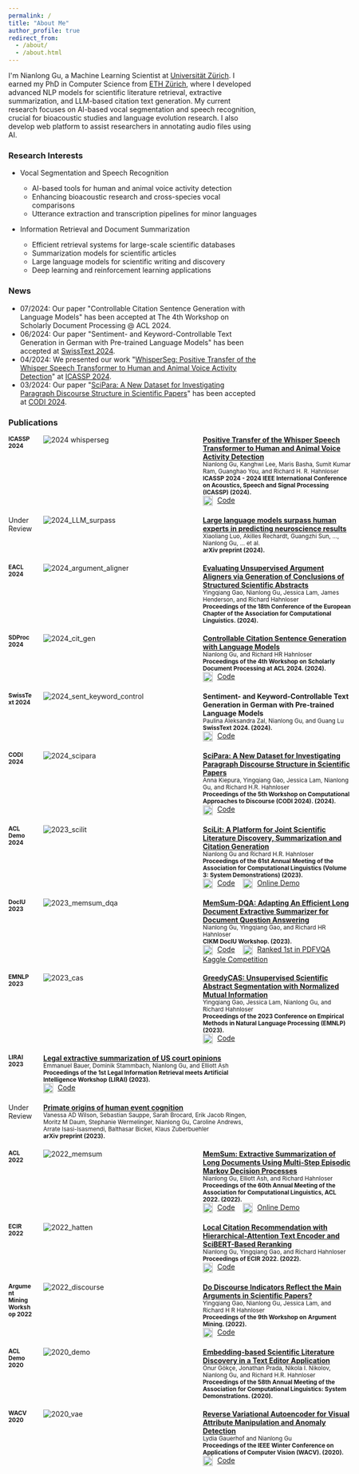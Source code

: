 ```yaml
---
permalink: /
title: "About Me"
author_profile: true
redirect_from: 
  - /about/
  - /about.html
---
```



I'm Nianlong Gu, a Machine Learning Scientist at [Universität Zürich](https://www.liri.uzh.ch/). I earned my PhD in Computer Science from [ETH Zürich](https://ethz.ch/), where I developed advanced NLP models for scientific literature retrieval, extractive summarization, and LLM-based citation text generation. My current research focuses on AI-based vocal segmentation and speech recognition, crucial for bioacoustic studies and language evolution research. I also develop web platform to assist researchers in annotating audio files using AI.

### Research Interests

- Vocal Segmentation and Speech Recognition
  - AI-based tools for human and animal voice activity detection
  - Enhancing bioacoustic research and cross-species vocal comparisons
  - Utterance extraction and transcription pipelines for minor languages

- Information Retrieval and Document Summarization
  - Efficient retrieval systems for large-scale scientific databases
  - Summarization models for scientific articles
  - Large language models for scientific writing and discovery
  - Deep learning and reinforcement learning applications

### News
* 07/2024: Our paper "Controllable Citation Sentence Generation with Language Models" has been accepted at The 4th Workshop on Scholarly Document Processing @ ACL 2024.
* 06/2024: Our paper "Sentiment- and Keyword-Controllable Text Generation in German with
Pre-trained Language Models" has been accepted at [SwissText 2024](https://www.swisstext.org/).
* 04/2024: We presented our work "[WhisperSeg: Positive Transfer of the Whisper Speech Transformer to Human and Animal Voice Activity Detection](https://ieeexplore.ieee.org/document/10447620)" at [ICASSP 2024](https://2024.ieeeicassp.org/).
* 03/2024: Our paper "[SciPara: A New Dataset for Investigating Paragraph Discourse Structure in Scientific Papers](https://aclanthology.org/2024.codi-1.2/)" has been accepted at [CODI 2024](https://sites.google.com/view/codi2024/home). 


### Publications


<html lang="en">
<head>
<style>
  .grid-container {
    display: grid;
    grid-template-columns: 50px 300px minmax(300px, auto);
    gap: 20px;
    align-items: start;
    margin-bottom: 20px;
  }
  .grid-container-no-figure {
    display: grid;
    grid-template-columns: 50px minmax(300px, auto);
    gap: 20px;
    align-items: start;
    margin-bottom: 20px;
  }
  .grid-item img {
    max-width: 100%;
    height: auto;
  }
  .github-logo {
    width: 20px;
    height: 20px;
    vertical-align: middle;
    margin-right: 5px;
  }
  .publication-title {
    font-weight: bold;
  }
  .authors {
    font-size: smaller;
  }
  .conference-details {
    font-size: smaller;
    font-weight: bold;
  }
  .grid-item p {
    margin: 0;
  }
  .align-top {
    align-self: start;
  }
  /* Media Queries for responsive design */
  @media (max-width: 768px) {
    .grid-container {
      grid-template-columns: 1fr;
      gap: 10px;
    }
    .grid-container .grid-item:nth-child(2) {
      order: 2; /* Image goes after text */
    }
    .grid-container .grid-item:nth-child(3) {
      order: 1; /* Text goes first */
    }
    .grid-item img {
      max-width: 400px; /* Limit max width */
      height: auto;
      margin: 0 auto; /* Center image */
    }
  }
</style>
</head>
<body>


<div class="grid-container">
  <div class="grid-item align-top">
    <p><span class="conference-details">ICASSP 2024</span></p>
  </div>
  <div class="grid-item align-top">
    <img src="/images/publications/2024_whisperseg/teaser.png" alt="2024 whisperseg">
  </div>
  <div class="grid-item align-top">
    <p>
      <span class="publication-title"> <a href="https://doi.org/10.1109/ICASSP48485.2024.10447620" target="_blank">Positive Transfer of the Whisper Speech Transformer to Human and Animal Voice Activity Detection</a></span><br>
      <span class="authors">Nianlong Gu, Kanghwi Lee, Maris Basha, Sumit Kumar Ram, Guanghao You, and Richard H. R. Hahnloser</span><br>
      <span class="conference-details">ICASSP 2024 - 2024 IEEE International Conference on Acoustics, Speech and Signal Processing (ICASSP) (2024).</span>
    </p>
    <p>
     <img src="/images/github-mark.svg" alt="GitHub Logo" class="github-logo">
      <a href="https://github.com/nianlonggu/WhisperSeg" target="_blank">Code</a>
    </p>
  </div>
</div>

<div class="grid-container">
  <div class="grid-item align-top">
    <p>Under Review</p>
  </div>
  <div class="grid-item align-top">
    <img src="/images/publications/2024_LLM_surpass/teaser.png" alt="2024_LLM_surpass">
  </div>
  <div class="grid-item align-top">
    <p>
      <span class="publication-title"> <a href="https://doi.org/10.48550/arXiv.2403.03230" target="_blank">Large language models surpass human experts in predicting neuroscience results</a></span><br>
      <span class="authors">Xiaoliang Luo, Akilles Rechardt, Guangzhi Sun, ..., Nianlong Gu, ... et al.</span><br>
      <span class="conference-details">arXiv preprint (2024).</span>
    </p>
  </div>
</div>

<div class="grid-container">
  <div class="grid-item align-top">
    <p><span class="conference-details">EACL 2024</span></p>
  </div>
  <div class="grid-item align-top">
    <img src="/images/publications/2024_argument_aligner/teaser.png" alt="2024_argument_aligner">
  </div>
  <div class="grid-item align-top">
    <p>
      <span class="publication-title"> <a href="https://aclanthology.org/2024.eacl-short.14" target="_blank">Evaluating Unsupervised Argument Aligners via Generation of Conclusions of Structured Scientific Abstracts</a></span><br>
      <span class="authors">Yingqiang Gao, Nianlong Gu, Jessica Lam, James Henderson, and Richard Hahnloser</span><br>
      <span class="conference-details">Proceedings of the 18th Conference of the European Chapter of the Association for Computational Linguistics. (2024).</span>
    </p>
  </div>
</div>

<div class="grid-container">
  <div class="grid-item align-top">
    <p><span class="conference-details">SDProc 2024</span></p>
  </div>
  <div class="grid-item align-top">
    <img src="/images/publications/2024_cit_gen/teaser.png" alt="2024_cit_gen">
  </div>
  <div class="grid-item align-top">
    <p>
      <span class="publication-title"> <a href="https://doi.org/10.48550/arXiv.2211.07066" target="_blank">Controllable Citation Sentence Generation with Language Models</a></span><br>
      <span class="authors">Nianlong Gu, and Richard HR Hahnloser</span><br>
      <span class="conference-details">Proceedings of the 4th Workshop on Scholarly Document Processing at ACL 2024. (2024).</span>
    </p>
    <p>
     <img src="/images/github-mark.svg" alt="GitHub Logo" class="github-logo">
      <a href="https://github.com/nianlonggu/LMCiteGen" target="_blank">Code</a>
    </p>
  </div>
</div>

<div class="grid-container">
  <div class="grid-item align-top">
    <p><span class="conference-details">SwissText 2024</span></p>
  </div>
  <div class="grid-item align-top">
    <img src="/images/publications/2024_sent_keyword_control/teaser.png" alt="2024_sent_keyword_control">
  </div>
  <div class="grid-item align-top">
    <p>
      <span class="publication-title"> Sentiment- and Keyword-Controllable Text Generation in German with Pre-trained Language Models</span><br>
      <span class="authors">Paulina Aleksandra Zal, Nianlong Gu, and Guang Lu</span><br>
      <span class="conference-details">SwissText 2024. (2024).</span>
    </p>
    <p>
     <img src="/images/github-mark.svg" alt="GitHub Logo" class="github-logo">
      <a href="https://github.com/polie94/SwissText2024" target="_blank">Code</a>
    </p>
  </div>
</div>

<!-- <div class="grid-container">
  <div class="grid-item align-top">
    <p>Under Review</p>
  </div>
  <div class="grid-item align-top">

  </div>
  <div class="grid-item align-top">
    <p>
      <span class="publication-title"> Lexical, Syntactical, and Superficial Semantic Biases Evaluation in Datasets</span><br>
      <span class="authors">Denis Sutter, Nianlong Gu, and Elliott Ash</span><br>
      <span class="conference-details">(Under review) (2024).</span>
    </p>
  </div>
</div> -->

<div class="grid-container">
  <div class="grid-item align-top">
    <p><span class="conference-details">CODI 2024</span></p>
  </div>
  <div class="grid-item align-top">
    <img src="/images/publications/2024_scipara/teaser.png" alt="2024_scipara">
  </div>
  <div class="grid-item align-top">
    <p>
      <span class="publication-title"> <a href="https://aclanthology.org/2024.codi-1.2" target="_blank">SciPara: A New Dataset for Investigating Paragraph Discourse Structure in Scientific Papers</a></span><br>
      <span class="authors">Anna Kiepura, Yingqiang Gao, Jessica Lam, Nianlong Gu, and Richard H.R. Hahnloser</span><br>
      <span class="conference-details">Proceedings of the 5th Workshop on Computational Approaches to Discourse (CODI 2024). (2024).</span>
    </p>
    <p>
     <img src="/images/github-mark.svg" alt="GitHub Logo" class="github-logo">
      <a href="https://github.com/annamkiepura/SciPara" target="_blank">Code</a>
    </p>
  </div>
</div>

<div class="grid-container">
  <div class="grid-item align-top">
    <p><span class="conference-details">ACL Demo 2024</span></p>
  </div>
  <div class="grid-item align-top">
    <img src="/images/publications/2023_scilit/teaser.png" alt="2023_scilit">
  </div>
  <div class="grid-item align-top">
    <p>
      <span class="publication-title"> <a href="https://doi.org/10.18653/v1/2023.acl-demo.22" target="_blank">SciLit: A Platform for Joint Scientific Literature Discovery, Summarization and Citation Generation</a></span><br>
      <span class="authors">Nianlong Gu and Richard H.R. Hahnloser</span><br>
      <span class="conference-details">Proceedings of the 61st Annual Meeting of the Association for Computational Linguistics (Volume 3: System Demonstrations) (2023).</span>
    </p>
    <p>
     <img src="/images/github-mark.svg" alt="GitHub Logo" class="github-logo">
      <a href="https://github.com/nianlonggu/SciLit" target="_blank">Code</a>
      &nbsp;&nbsp;
     <img src="/images/app-icon.svg" alt="App" class="github-logo">
      <a href="https://scilit.vercel.app/" target="_blank">Online Demo</a>
    </p>
  </div>
</div>

<div class="grid-container">
  <div class="grid-item align-top">
    <p><span class="conference-details">DocIU 2023</span></p>
  </div>
  <div class="grid-item align-top">
    <img src="/images/publications/2023_memsum_dqa/teaser.png" alt="2023_memsum_dqa">
  </div>
  <div class="grid-item align-top">
    <p>
      <span class="publication-title"> <a href="https://doi.org/10.48550/arXiv.2310.06436" target="_blank">MemSum-DQA: Adapting An Efficient Long Document Extractive Summarizer for Document Question Answering</a></span><br>
      <span class="authors">Nianlong Gu, Yingqiang Gao, and Richard HR Hahnloser</span><br>
      <span class="conference-details">CIKM DocIU Workshop. (2023).</span>
    </p>
    <p>
     <img src="/images/github-mark.svg" alt="GitHub Logo" class="github-logo">
      <a href="https://github.com/nianlonggu/MemSum-DQA" target="_blank">Code</a>
      &nbsp;&nbsp;
     <img src="/images/cup-17.svg" alt="Competition" class="github-logo">
      <a href="https://www.kaggle.com/competitions/pdfvqa" target="_blank">Ranked 1st in PDFVQA Kaggle Competition</a>
    </p>
  </div>
</div>

<div class="grid-container">
  <div class="grid-item align-top">
    <p><span class="conference-details">EMNLP 2023</span></p>
  </div>
  <div class="grid-item align-top">
    <img src="/images/publications/2023_cas/teaser.png" alt="2023_cas">
  </div>
  <div class="grid-item align-top">
    <p>
      <span class="publication-title"> <a href="https://doi.org/10.18653/v1/2023.emnlp-main.372" target="_blank">GreedyCAS: Unsupervised Scientific Abstract Segmentation with Normalized Mutual Information</a></span><br>
      <span class="authors">Yingqiang Gao, Jessica Lam, Nianlong Gu, and Richard Hahnloser</span><br>
      <span class="conference-details">Proceedings of the 2023 Conference on Empirical Methods in Natural Language Processing (EMNLP) (2023).</span>
    </p>
    <p>
     <img src="/images/github-mark.svg" alt="GitHub Logo" class="github-logo">
      <a href="https://github.com/CharizardAcademy/GreedyCAS" target="_blank">Code</a>
    </p>
  </div>
</div>


<div class="grid-container-no-figure" >
  <div class="grid-item align-top">
    <p><span class="conference-details">LIRAI 2023</span></p>
  </div>
  <!-- <div class="grid-item align-top">
  </div> -->
  <div class="grid-item align-top">
    <p>
      <span class="publication-title"> <a href="https://doi.org/10.48550/arXiv.2305.08428" target="_blank">Legal extractive summarization of US court opinions</a></span><br>
      <span class="authors">Emmanuel Bauer, Dominik Stammbach, Nianlong Gu, and Elliott Ash</span><br>
      <span class="conference-details">Proceedings of the 1st Legal Information Retrieval meets Artificial Intelligence Workshop (LIRAI) (2023).</span>
    </p>
    <p>
     <img src="/images/github-mark.svg" alt="GitHub Logo" class="github-logo">
      <a href="https://github.com/bauerem/legal_memsum" target="_blank">Code</a>
    </p>
  </div>
</div>

<div class="grid-container-no-figure" >
  <div class="grid-item align-top">
    <p>Under Review</p>
  </div>
  <!-- <div class="grid-item align-top">
  </div> -->
  <div class="grid-item align-top">
    <p>
      <span class="publication-title"> <a href="https://doi.org/10.1101/2023.11.23.568086" target="_blank">Primate origins of human event cognition</a></span><br>
      <span class="authors">Vanessa AD Wilson, Sebastian Sauppe, Sarah Brocard, Erik Jacob Ringen, Moritz M Daum, Stephanie Wermelinger, Nianlong Gu, Caroline Andrews, Arrate Isasi-Isasmendi, Balthasar Bickel, Klaus Zuberbuehler</span><br>
      <span class="conference-details">arXiv preprint (2023).</span>
    </p>
  </div>
</div>

<div class="grid-container">
  <div class="grid-item align-top">
    <p><span class="conference-details">ACL 2022</span></p>
  </div>
  <div class="grid-item align-top">
    <img src="/images/publications/2022_memsum/teaser.png" alt="2022_memsum">
  </div>
  <div class="grid-item align-top">
    <p>
      <span class="publication-title"> <a href="https://doi.org/10.18653/v1/2022.acl-long.450" target="_blank">MemSum: Extractive Summarization of Long Documents Using Multi-Step Episodic Markov Decision Processes</a></span><br>
      <span class="authors">Nianlong Gu, Elliott Ash, and Richard Hahnloser</span><br>
      <span class="conference-details">Proceedings of the 60th Annual Meeting of the Association for Computational Linguistics, ACL 2022. (2022).</span>
    </p>
    <p>
     <img src="/images/github-mark.svg" alt="GitHub Logo" class="github-logo">
      <a href="https://github.com/nianlonggu/MemSum" target="_blank">Code</a>
      &nbsp;&nbsp;
     <img src="/images/app-icon.svg" alt="App" class="github-logo">
      <a href="https://huggingface.co/spaces/nianlong/memsum-arxiv-summarizer" target="_blank">Online Demo</a>
    </p>
  </div>
</div>


<div class="grid-container">
  <div class="grid-item align-top">
    <p><span class="conference-details">ECIR 2022</span></p>
  </div>
  <div class="grid-item align-top">
    <img src="/images/publications/2022_hatten/teaser.png" alt="2022_hatten">
  </div>
  <div class="grid-item align-top">
    <p>
      <span class="publication-title"> <a href="https://link.springer.com/chapter/10.1007/978-3-030-99736-6_19" target="_blank">Local Citation Recommendation with Hierarchical-Attention Text Encoder and SciBERT-Based Reranking</a></span><br>
      <span class="authors">Nianlong Gu, Yingqiang Gao, and Richard Hahnloser</span><br>
      <span class="conference-details">Proceedings of ECIR 2022. (2022).</span>
    </p>
    <p>
     <img src="/images/github-mark.svg" alt="GitHub Logo" class="github-logo">
      <a href="https://github.com/nianlonggu/Local-Citation-Recommendation" target="_blank">Code</a>
    </p>
  </div>
</div>

<div class="grid-container">
  <div class="grid-item align-top">
    <p><span class="conference-details">Argument Mining Workshop 2022</span></p>
  </div>
  <div class="grid-item align-top">
    <img src="/images/publications/2022_discourse/teaser.png" alt="2022_discourse">
  </div>
  <div class="grid-item align-top">
    <p>
      <span class="publication-title"> <a href="https://aclanthology.org/2022.argmining-1.3" target="_blank">Do Discourse Indicators Reflect the Main Arguments in Scientific Papers?</a></span><br>
      <span class="authors">Yingqiang Gao, Nianlong Gu, Jessica Lam, and Richard H R Hahnloser</span><br>
      <span class="conference-details">Proceedings of the 9th Workshop on Argument Mining. (2022).</span>
    </p>
    <p>
     <img src="/images/github-mark.svg" alt="GitHub Logo" class="github-logo">
      <a href="https://github.com/CharizardAcademy/discourse-indicator" target="_blank">Code</a>
    </p>
  </div>
</div>

<div class="grid-container">
  <div class="grid-item align-top">
    <p><span class="conference-details">ACL Demo 2020</span></p>
  </div>
  <div class="grid-item align-top">
    <img src="/images/publications/2020_demo/teaser.png" alt="2020_demo">
  </div>
  <div class="grid-item align-top">
    <p>
      <span class="publication-title"> <a href="https://doi.org/10.18653/v1/2020.acl-demos.36" target="_blank">Embedding-based Scientific Literature Discovery in a Text Editor Application</a></span><br>
      <span class="authors">Onur Gökçe, Jonathan Prada, Nikola I. Nikolov, Nianlong Gu, and Richard H.R. Hahnloser</span><br>
      <span class="conference-details">Proceedings of the 58th Annual Meeting of the Association for Computational Linguistics: System Demonstrations. (2020).</span>
    </p>
  </div>
</div>


<div class="grid-container">
  <div class="grid-item align-top">
    <p><span class="conference-details">WACV 2020</span></p>
  </div>
  <div class="grid-item align-top">
    <img src="/images/publications/2020_vae/teaser.png" alt="2020_vae">
  </div>
  <div class="grid-item align-top">
    <p>
      <span class="publication-title"> <a href="https://doi.org/10.1109/WACV45572.2020.9093319" target="_blank">Reverse Variational Autoencoder for Visual Attribute Manipulation and Anomaly Detection</a></span><br>
      <span class="authors">Lydia Gauerhof and Nianlong Gu</span><br>
      <span class="conference-details">Proceedings of the IEEE Winter Conference on Applications of Computer Vision (WACV). (2020).</span>
    </p>
    <p>
     <img src="/images/github-mark.svg" alt="GitHub Logo" class="github-logo">
      <a href="https://github.com/nianlonggu/reverse-variational-autoencoder" target="_blank">Code</a>
    </p>
  </div>
</div>

</body>
</html>

